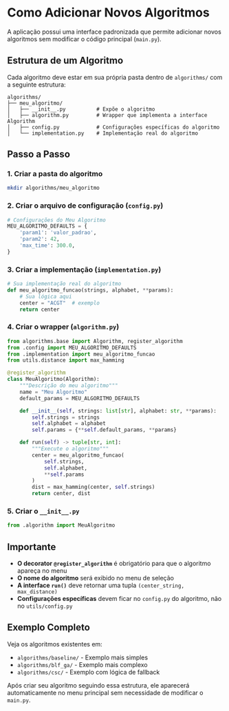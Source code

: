# Como Adicionar Novos Algoritmos

A aplicação possui uma interface padronizada que permite adicionar novos algoritmos sem modificar o código principal (`main.py`).

## Estrutura de um Algoritmo

Cada algoritmo deve estar em sua própria pasta dentro de `algorithms/` com a seguinte estrutura:

```
algorithms/
├── meu_algoritmo/
│   ├── __init__.py          # Expõe o algoritmo
│   ├── algorithm.py         # Wrapper que implementa a interface Algorithm
│   ├── config.py            # Configurações específicas do algoritmo
│   └── implementation.py    # Implementação real do algoritmo
```

## Passo a Passo

### 1. Criar a pasta do algoritmo
```bash
mkdir algorithms/meu_algoritmo
```

### 2. Criar o arquivo de configuração (`config.py`)
```python
# Configurações do Meu Algoritmo
MEU_ALGORITMO_DEFAULTS = {
    'param1': 'valor_padrao',
    'param2': 42,
    'max_time': 300.0,
}
```

### 3. Criar a implementação (`implementation.py`)
```python
# Sua implementação real do algoritmo
def meu_algoritmo_funcao(strings, alphabet, **params):
    # Sua lógica aqui
    center = "ACGT"  # exemplo
    return center
```

### 4. Criar o wrapper (`algorithm.py`)
```python
from algorithms.base import Algorithm, register_algorithm
from .config import MEU_ALGORITMO_DEFAULTS
from .implementation import meu_algoritmo_funcao
from utils.distance import max_hamming

@register_algorithm
class MeuAlgoritmo(Algorithm):
    """Descrição do meu algoritmo"""
    name = "Meu Algoritmo"
    default_params = MEU_ALGORITMO_DEFAULTS

    def __init__(self, strings: list[str], alphabet: str, **params):
        self.strings = strings
        self.alphabet = alphabet
        self.params = {**self.default_params, **params}

    def run(self) -> tuple[str, int]:
        """Execute o algoritmo"""
        center = meu_algoritmo_funcao(
            self.strings, 
            self.alphabet, 
            **self.params
        )
        dist = max_hamming(center, self.strings)
        return center, dist
```

### 5. Criar o `__init__.py`
```python
from .algorithm import MeuAlgoritmo
```

## Importante

- **O decorator `@register_algorithm`** é obrigatório para que o algoritmo apareça no menu
- **O nome do algoritmo** será exibido no menu de seleção
- **A interface `run()`** deve retornar uma tupla `(center_string, max_distance)`
- **Configurações específicas** devem ficar no `config.py` do algoritmo, não no `utils/config.py`

## Exemplo Completo

Veja os algoritmos existentes em:
- `algorithms/baseline/` - Exemplo mais simples
- `algorithms/blf_ga/` - Exemplo mais complexo
- `algorithms/csc/` - Exemplo com lógica de fallback

Após criar seu algoritmo seguindo essa estrutura, ele aparecerá automaticamente no menu principal sem necessidade de modificar o `main.py`.
